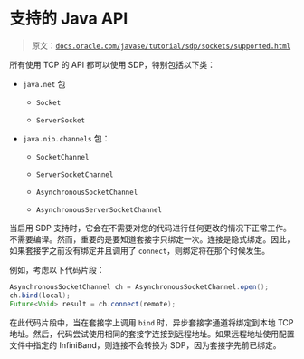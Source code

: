 # 支持的 Java API

> 原文：[`docs.oracle.com/javase/tutorial/sdp/sockets/supported.html`](https://docs.oracle.com/javase/tutorial/sdp/sockets/supported.html)

所有使用 TCP 的 API 都可以使用 SDP，特别包括以下类：

+   `java.net` 包

    +   `Socket`

    +   `ServerSocket`

+   `java.nio.channels` 包：

    +   `SocketChannel`

    +   `ServerSocketChannel`

    +   `AsynchronousSocketChannel`

    +   `AsynchronousServerSocketChannel`

当启用 SDP 支持时，它会在不需要对您的代码进行任何更改的情况下正常工作。不需要编译。然而，重要的是要知道套接字只绑定一次。连接是隐式绑定。因此，如果套接字之前没有绑定并且调用了 `connect`，则绑定将在那个时候发生。

例如，考虑以下代码片段：

```java
AsynchronousSocketChannel ch = AsynchronousSocketChannel.open();
ch.bind(local);
Future<Void> result = ch.connect(remote);

```

在此代码片段中，当在套接字上调用 `bind` 时，异步套接字通道将绑定到本地 TCP 地址。然后，代码尝试使用相同的套接字连接到远程地址。如果远程地址使用配置文件中指定的 InfiniBand，则连接不会转换为 SDP，因为套接字先前已绑定。
